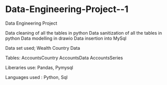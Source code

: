 # Data-Engineering-Project--1

Data Engineering Project

Data cleaning of all the tables in python
Data sanitization of all the tables in python
Data modelling in drawio
Data insertion into MySql

Data set used; 
Wealth Country Data 

Tables:
AccountsCountry
AccountsData
AccountsSeries

Liberaries use: Pandas, Pymysql

Languages used : Python, Sql 
